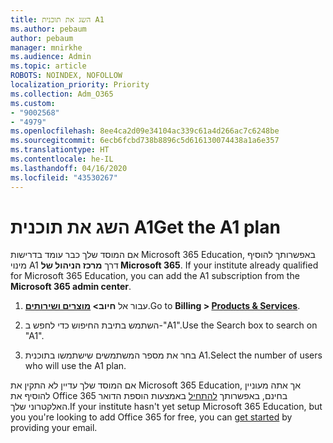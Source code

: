 ```yaml
---
title: השג את תוכנית A1
ms.author: pebaum
author: pebaum
manager: mnirkhe
ms.audience: Admin
ms.topic: article
ROBOTS: NOINDEX, NOFOLLOW
localization_priority: Priority
ms.collection: Adm_O365
ms.custom:
- "9002568"
- "4979"
ms.openlocfilehash: 8ee4ca2d09e34104ac339c61a4d266ac7c6248be
ms.sourcegitcommit: 6ecb6fcbd738b8896c5d616130074438a1a6e357
ms.translationtype: HT
ms.contentlocale: he-IL
ms.lasthandoff: 04/16/2020
ms.locfileid: "43530267"
---
```

# <a name="get-the-a1-plan"></a><span data-ttu-id="baf56-102">השג את תוכנית A1</span><span class="sxs-lookup"><span data-stu-id="baf56-102">Get the A1 plan</span></span>

<span data-ttu-id="baf56-103">אם המוסד שלך כבר עומד בדרישות Microsoft 365 Education, באפשרותך להוסיף מינוי A1 דרך **מרכז הניהול של Microsoft 365**. </span><span class="sxs-lookup"><span data-stu-id="baf56-103">If your institute already qualified for Microsoft 365 Education, you can add the A1 subscription from the **Microsoft 365 admin center**.</span></span> 

1. <span data-ttu-id="baf56-104">עבור אל **חיוב> [מוצרים ושירותים](https://go.microsoft.com/fwlink/p/?linkid=868433)**.</span><span class="sxs-lookup"><span data-stu-id="baf56-104">Go to **Billing > [Products & Services](https://go.microsoft.com/fwlink/p/?linkid=868433)**.</span></span>

2. <span data-ttu-id="baf56-105">השתמש בתיבת החיפוש כדי לחפש ב-"A1".</span><span class="sxs-lookup"><span data-stu-id="baf56-105">Use the Search box to search on "A1".</span></span>

3. <span data-ttu-id="baf56-106">בחר את מספר המשתמשים שישתמשו בתוכנית A1.</span><span class="sxs-lookup"><span data-stu-id="baf56-106">Select the number of users who will use the A1 plan.</span></span>

<span data-ttu-id="baf56-107">אם המוסד שלך עדיין לא התקין את Microsoft 365 Education, אך אתה מעוניין להוסיף את Office 365 בחינם, באפשרותך [להתחיל](https://www.microsoft.com/education/products/office) באמצעות הוספת הדואר האלקטרוני שלך.</span><span class="sxs-lookup"><span data-stu-id="baf56-107">If your institute hasn't yet setup Microsoft 365 Education, but you you're looking to add Office 365 for free, you can [get started](https://www.microsoft.com/education/products/office) by providing your email.</span></span> 
